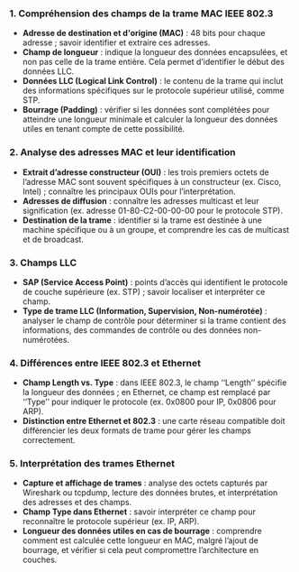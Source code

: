 
### 1. Compréhension des champs de la trame MAC IEEE 802.3

- **Adresse de destination et d'origine (MAC)** : 48 bits pour chaque adresse ; savoir identifier et extraire ces adresses.
- **Champ de longueur** : indique la longueur des données encapsulées, et non pas celle de la trame entière. Cela permet d’identifier le début des données LLC.
- **Données LLC (Logical Link Control)** : le contenu de la trame qui inclut des informations spécifiques sur le protocole supérieur utilisé, comme STP.
- **Bourrage (Padding)** : vérifier si les données sont complétées pour atteindre une longueur minimale et calculer la longueur des données utiles en tenant compte de cette possibilité.

### 2. Analyse des adresses MAC et leur identification

- **Extrait d’adresse constructeur (OUI)** : les trois premiers octets de l’adresse MAC sont souvent spécifiques à un constructeur (ex. Cisco, Intel) ; connaître les principaux OUIs pour l’interprétation.
- **Adresses de diffusion** : connaître les adresses multicast et leur signification (ex. adresse 01-80-C2-00-00-00 pour le protocole STP).
- **Destination de la trame** : identifier si la trame est destinée à une machine spécifique ou à un groupe, et comprendre les cas de multicast et de broadcast.
### 3. Champs LLC

- **SAP (Service Access Point)** : points d’accès qui identifient le protocole de couche supérieure (ex. STP) ; savoir localiser et interpréter ce champ.
- **Type de trame LLC (Information, Supervision, Non-numérotée)** : analyser le champ de contrôle pour déterminer si la trame contient des informations, des commandes de contrôle ou des données non-numérotées.
### 4. Différences entre IEEE 802.3 et Ethernet

- **Champ Length vs. Type** : dans IEEE 802.3, le champ ‘‘Length’’ spécifie la longueur des données ; en Ethernet, ce champ est remplacé par ‘‘Type’’ pour indiquer le protocole (ex. 0x0800 pour IP, 0x0806 pour ARP).
- **Distinction entre Ethernet et 802.3** : une carte réseau compatible doit différencier les deux formats de trame pour gérer les champs correctement.
### 5. Interprétation des trames Ethernet

- **Capture et affichage de trames** : analyse des octets capturés par Wireshark ou tcpdump, lecture des données brutes, et interprétation des adresses et des champs.
- **Champ Type dans Ethernet** : savoir interpréter ce champ pour reconnaître le protocole supérieur (ex. IP, ARP).
- **Longueur des données utiles en cas de bourrage** : comprendre comment est calculée cette longueur en MAC, malgré l’ajout de bourrage, et vérifier si cela peut compromettre l’architecture en couches.